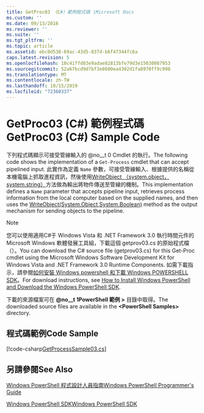```yaml
---
title: GetProc03 （C#）範例程式碼 |Microsoft Docs
ms.custom: ''
ms.date: 09/13/2016
ms.reviewer: ''
ms.suite: ''
ms.tgt_pltfrm: ''
ms.topic: article
ms.assetid: ebc0d538-69ac-43d5-837d-b6f47344fc6a
caps.latest.revision: 5
ms.openlocfilehash: 10c41ffd03e9adae82813bfe79d3e15030087953
ms.sourcegitcommit: 52a67bcd9d7bf3e8600ea4302d1fa8970ff9c998
ms.translationtype: MT
ms.contentlocale: zh-TW
ms.lasthandoff: 10/15/2019
ms.locfileid: "72360337"
---
```

# <a name="getproc03-c-sample-code"></a><span data-ttu-id="e5c61-102">GetProc03 (C#) 範例程式碼</span><span class="sxs-lookup"><span data-stu-id="e5c61-102">GetProc03 (C#) Sample Code</span></span>

<span data-ttu-id="e5c61-103">下列程式碼顯示可接受管線輸入的 @no__t 0 Cmdlet 的執行。</span><span class="sxs-lookup"><span data-stu-id="e5c61-103">The following code shows the implementation of a `Get-Process` cmdlet that can accept pipelined input.</span></span> <span data-ttu-id="e5c61-104">此實作為定義 `Name` 參數，可接受管線輸入、根據提供的名稱從本機電腦上抓取進程資訊，然後使用[WriteObject （system.object，system.string）](/dotnet/api/system.management.automation.cmdlet.writeobject?view=pscore-6.2.0#System_Management_Automation_Cmdlet_WriteObject_System_Object_System_Boolean_)方法做為輸出將物件傳送至管線的機制。</span><span class="sxs-lookup"><span data-stu-id="e5c61-104">This implementation defines a `Name` parameter that accepts pipeline input, retrieves process information from the local computer based on the supplied names, and then uses the [WriteObject(System.Object,System.Boolean)](/dotnet/api/system.management.automation.cmdlet.writeobject?view=pscore-6.2.0#System_Management_Automation_Cmdlet_WriteObject_System_Object_System_Boolean_) method as the output mechanism for sending objects to the pipeline.</span></span>

> [!NOTE]
> <span data-ttu-id="e5c61-105">您可以使用適用C#于 Windows Vista 和 .NET Framework 3.0 執行時間元件的 Microsoft Windows 軟體發展工具組，下載這個 getprov03.cs 的原始程式檔（）。</span><span class="sxs-lookup"><span data-stu-id="e5c61-105">You can download the C# source file (getprov03.cs) for this Get-Proc cmdlet using the Microsoft Windows Software Development Kit for Windows Vista and .NET Framework 3.0 Runtime Components.</span></span> <span data-ttu-id="e5c61-106">如需下載指示，請參閱[如何安裝 Windows powershell 和下載 Windows POWERSHELL SDK](/powershell/developer/installing-the-windows-powershell-sdk)。</span><span class="sxs-lookup"><span data-stu-id="e5c61-106">For download instructions, see [How to Install Windows PowerShell and Download the Windows PowerShell SDK](/powershell/developer/installing-the-windows-powershell-sdk).</span></span>
>
> <span data-ttu-id="e5c61-107">下載的來源檔案可在 **@no__t 1PowerShell 範例 >** 目錄中取得。</span><span class="sxs-lookup"><span data-stu-id="e5c61-107">The downloaded source files are available in the **\<PowerShell Samples>** directory.</span></span>

## <a name="code-sample"></a><span data-ttu-id="e5c61-108">程式碼範例</span><span class="sxs-lookup"><span data-stu-id="e5c61-108">Code Sample</span></span>

[!code-csharp[GetProcessSample03.cs](../../../../powershell-sdk-samples/SDK-2.0/csharp/GetProcessSample03/GetProcessSample03.cs#L11-L78 "GetProcessSample03.cs")]

## <a name="see-also"></a><span data-ttu-id="e5c61-109">另請參閱</span><span class="sxs-lookup"><span data-stu-id="e5c61-109">See Also</span></span>

[<span data-ttu-id="e5c61-110">Windows PowerShell 程式設計人員指南</span><span class="sxs-lookup"><span data-stu-id="e5c61-110">Windows PowerShell Programmer's Guide</span></span>](./windows-powershell-programmer-s-guide.md)

[<span data-ttu-id="e5c61-111">Windows PowerShell SDK</span><span class="sxs-lookup"><span data-stu-id="e5c61-111">Windows PowerShell SDK</span></span>](../windows-powershell-reference.md)
